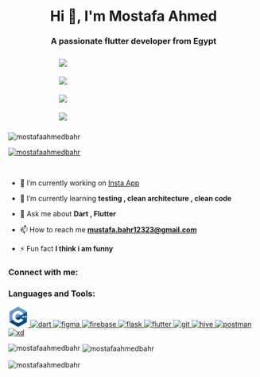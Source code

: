 <h1 align="center">Hi 👋, I'm Mostafa Ahmed</h1>
<h3 align="center">A passionate flutter developer from Egypt</h3>

<div style="display: flex; justify-content: center; flex-wrap: wrap;">

<img src="https://i.imgur.com/E8uFrZO.png" width="300" style="margin: 10px;">

<img src="https://i.imgur.com/UMyaTwl.png" width="300" style="margin: 10px;">

<img src="https://i.imgur.com/WZuH0DX.png" width="300" style="margin: 10px;">

<img src="https://i.imgur.com/eN0tB8m.png" width="300" style="margin: 10px;">

</div>

<p align="left"> <img src="https://komarev.com/ghpvc/?username=mostafaahmedbahr&label=Profile%20views&color=0e75b6&style=flat" alt="mostafaahmedbahr" /> </p>

<p align="left"> <a href="https://github.com/ryo-ma/github-profile-trophy"><img src="https://github-profile-trophy.vercel.app/?username=mostafaahmedbahr" alt="mostafaahmedbahr" /></a> </p>

<p align="left"> <a href="https://twitter.com/" target="blank"><img src="https://img.shields.io/twitter/follow/?logo=twitter&style=for-the-badge" alt="" /></a> </p>

- 🔭 I’m currently working on [Insta App](https://github.com/mostafaahmedbahr/instgram_app)

- 🌱 I’m currently learning **testing , clean architecture , clean code**

- 💬 Ask me about **Dart , Flutter**

- 📫 How to reach me **mustafa.bahr12323@gmail.com**

- ⚡ Fun fact **I think i am funny**

<h3 align="left">Connect with me:</h3>
<p align="left">
</p>

<h3 align="left">Languages and Tools:</h3>
<p align="left"> <a href="https://www.w3schools.com/cpp/" target="_blank" rel="noreferrer"> <img src="https://raw.githubusercontent.com/devicons/devicon/master/icons/cplusplus/cplusplus-original.svg" alt="cplusplus" width="40" height="40"/> </a> <a href="https://dart.dev" target="_blank" rel="noreferrer"> <img src="https://www.vectorlogo.zone/logos/dartlang/dartlang-icon.svg" alt="dart" width="40" height="40"/> </a> <a href="https://www.figma.com/" target="_blank" rel="noreferrer"> <img src="https://www.vectorlogo.zone/logos/figma/figma-icon.svg" alt="figma" width="40" height="40"/> </a> <a href="https://firebase.google.com/" target="_blank" rel="noreferrer"> <img src="https://www.vectorlogo.zone/logos/firebase/firebase-icon.svg" alt="firebase" width="40" height="40"/> </a> <a href="https://flask.palletsprojects.com/" target="_blank" rel="noreferrer"> <img src="https://www.vectorlogo.zone/logos/pocoo_flask/pocoo_flask-icon.svg" alt="flask" width="40" height="40"/> </a> <a href="https://flutter.dev" target="_blank" rel="noreferrer"> <img src="https://www.vectorlogo.zone/logos/flutterio/flutterio-icon.svg" alt="flutter" width="40" height="40"/> </a> <a href="https://git-scm.com/" target="_blank" rel="noreferrer"> <img src="https://www.vectorlogo.zone/logos/git-scm/git-scm-icon.svg" alt="git" width="40" height="40"/> </a> <a href="https://hive.apache.org/" target="_blank" rel="noreferrer"> <img src="https://www.vectorlogo.zone/logos/apache_hive/apache_hive-icon.svg" alt="hive" width="40" height="40"/> </a> <a href="https://postman.com" target="_blank" rel="noreferrer"> <img src="https://www.vectorlogo.zone/logos/getpostman/getpostman-icon.svg" alt="postman" width="40" height="40"/> </a> <a href="https://www.adobe.com/products/xd.html" target="_blank" rel="noreferrer"> <img src="https://cdn.worldvectorlogo.com/logos/adobe-xd.svg" alt="xd" width="40" height="40"/> </a> </p>

<p><img align="left" src="https://github-readme-stats.vercel.app/api/top-langs?username=mostafaahmedbahr&show_icons=true&locale=en&layout=compact" alt="mostafaahmedbahr" /></p>

<p>&nbsp;<img align="center" src="https://github-readme-stats.vercel.app/api?username=mostafaahmedbahr&show_icons=true&locale=en" alt="mostafaahmedbahr" /></p>

<p><img align="center" src="https://github-readme-streak-stats.herokuapp.com/?user=mostafaahmedbahr&" alt="mostafaahmedbahr" /></p>
